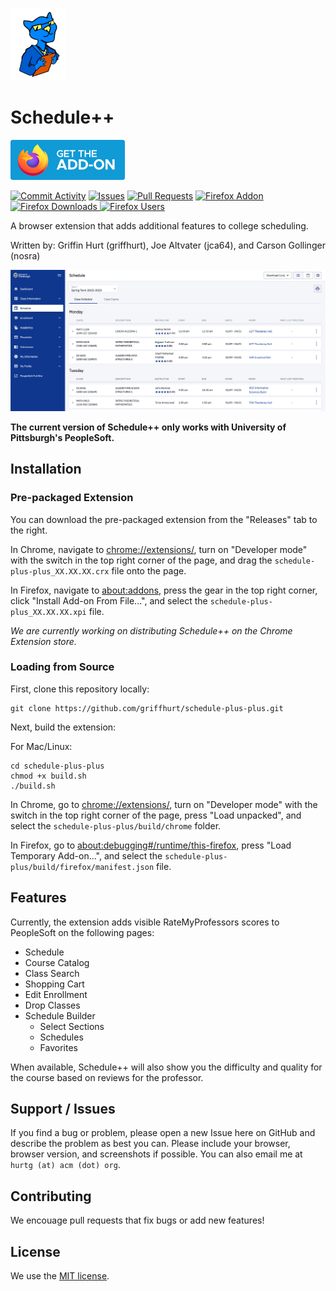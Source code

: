 ![Schedule++ Logo](/img/spp_logo.png)
# Schedule++

[![Download for Firefox](/img/download_firefox.png)](https://addons.mozilla.org/en-US/firefox/addon/schedule-plus-plus/)

[![Commit Activity](https://img.shields.io/github/commit-activity/m/griffhurt/schedule-plus-plus)](https://github.com/griffhurt/schedule-plus-plus/commits/master)
[![Issues](https://img.shields.io/github/issues/griffhurt/schedule-plus-plus)](https://github.com/griffhurt/schedule-plus-plus/issues)
[![Pull Requests](https://img.shields.io/github/issues-pr/griffhurt/schedule-plus-plus)](https://github.com/griffhurt/schedule-plus-plus/pulls)
[![Firefox Addon](https://img.shields.io/amo/v/schedule-plus-plus) ![Firefox Downloads](https://img.shields.io/amo/dw/schedule-plus-plus) ![Firefox Users](https://img.shields.io/amo/users/schedule-plus-plus)](https://addons.mozilla.org/en-US/firefox/addon/schedule-plus-plus/)

A browser extension that adds additional features to college scheduling.

Written by: Griffin Hurt (griffhurt), Joe Altvater (jca64), and Carson Gollinger (nosra)

![Example of usage](/img/schedule.png)

**The current version of Schedule++ only works with University of Pittsburgh's PeopleSoft.**

## Installation
### Pre-packaged Extension
You can download the pre-packaged extension from the "Releases" tab to the right. 

In Chrome, navigate to [chrome://extensions/](chrome://extensions/), turn on "Developer mode" with the switch in the top right corner of the page, and drag the `schedule-plus-plus_XX.XX.XX.crx` file onto the page.

In Firefox, navigate to [about:addons](about:addons), press the gear in the top right corner, click "Install Add-on From File...", and select the `schedule-plus-plus_XX.XX.XX.xpi` file.

*We are currently working on distributing Schedule++ on the Chrome Extension store.*

### Loading from Source

First, clone this repository locally:
```
git clone https://github.com/griffhurt/schedule-plus-plus.git
```

Next, build the extension:

For Mac/Linux:
```
cd schedule-plus-plus
chmod +x build.sh
./build.sh
```

In Chrome, go to [chrome://extensions/](chrome://extensions/), turn on "Developer mode" with the switch in the top right corner of the page, press "Load unpacked", and select the `schedule-plus-plus/build/chrome` folder.

In Firefox, go to [about:debugging#/runtime/this-firefox](about:debugging#/runtime/this-firefox), press "Load Temporary Add-on...", and select the `schedule-plus-plus/build/firefox/manifest.json` file.

## Features
Currently, the extension adds visible RateMyProfessors scores to PeopleSoft on the following pages:
* Schedule
* Course Catalog
* Class Search
* Shopping Cart
* Edit Enrollment
* Drop Classes
* Schedule Builder
    * Select Sections
    * Schedules
    * Favorites

When available, Schedule++ will also show you the difficulty and quality for the course based on reviews for the professor.

## Support / Issues
If you find a bug or problem, please open a new Issue here on GitHub and describe the problem as best you can. Please include your browser, browser version, and screenshots if possible. You can also email me at `hurtg (at) acm (dot) org`.

## Contributing
We encouage pull requests that fix bugs or add new features! 

## License
We use the [MIT license](LICENSE).

